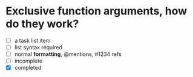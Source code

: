 # Exclusive function arguments, how do they work?

- [ ] a task list item
- [ ] list syntax required
- [ ] normal **formatting**, @mentions, #1234 refs
- [ ] incomplete
- [x] completed
